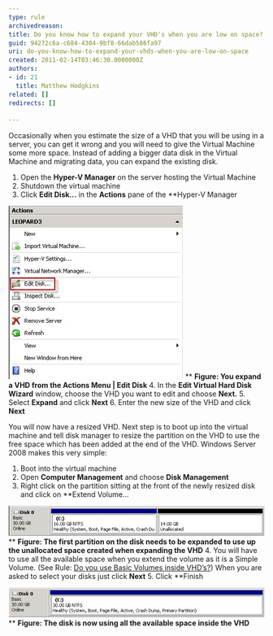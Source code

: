 ```yaml
---
type: rule
archivedreason: 
title: Do you know how to expand your VHD's when you are low on space?
guid: 94272c6a-c684-4304-9bf8-66dab586fa97
uri: do-you-know-how-to-expand-your-vhds-when-you-are-low-on-space
created: 2011-02-14T03:46:30.0000000Z
authors:
- id: 21
  title: Matthew Hodgkins
related: []
redirects: []

---
```


Occasionally when you estimate the size of a VHD that you will be using in a server, you can get it wrong and you will need to give the Virtual Machine some more space. Instead of adding a bigger data disk in the Virtual Machine and migrating data, you can expand the existing disk.   
<!--endintro-->

1. Open the **Hyper-V Manager** on the server hosting the Virtual Machine
2. Shutdown the virtual machine
3. Click  **Edit Disk...** in the  **Actions** pane of the  **Hyper-V Manager

![](actions-expand.jpg)
** **Figure: You expand a VHD from the Actions Menu | Edit Disk**
4. In the  **Edit Virtual Hard Disk Wizard** window, choose the VHD you want to edit and choose  **Next.**
5. Select  **Expand** and click  **Next**
6. Enter the new size of the VHD and click  **Next**


You will now have a resized VHD. Next step is to boot up into the virtual machine and tell disk manager to resize the partition on the VHD to use the free space which has been added at the end of the VHD. Windows Server 2008 makes this very simple:

1. Boot into the virtual machine
2. Open  **Computer Management** and choose  **Disk Management**
3. Right click on the partition sitting at the front of the newly resized disk and click on  **Extend Volume...

![](expand-freespace.jpg)
** **Figure: The first partition on the disk needs to be expanded to use up the unallocated space created when expanding the VHD**
4. You will have to use all the available space when you extend the volume as it is a Simple Volume. (See Rule: [Do you use Basic Volumes inside VHD’s?](/Pages/Do-you-use-Basic-Volumes-inside-VHDs.aspx)) When you are asked to select your disks just click  **Next**
5. Click  **Finish

![](expand-fullspaceused.jpg)** **Figure: The disk is now using all the available space inside the VHD**

